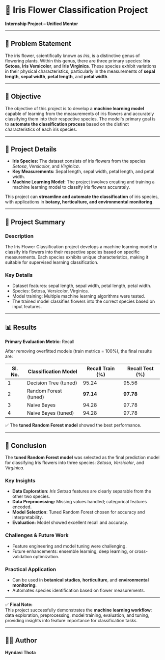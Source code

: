 # 🌸 Iris Flower Classification Project  
**Internship Project – Unified Mentor**

---

## 🧩 Problem Statement

The iris flower, scientifically known as *Iris*, is a distinctive genus of flowering plants. Within this genus, there are three primary species: **Iris Setosa**, **Iris Versicolor**, and **Iris Virginica**. These species exhibit variations in their physical characteristics, particularly in the measurements of **sepal length**, **sepal width**, **petal length**, and **petal width**.

---

## 🎯 Objective

The objective of this project is to develop a **machine learning model** capable of learning from the measurements of iris flowers and accurately classifying them into their respective species. The model's primary goal is to **automate the classification process** based on the distinct characteristics of each iris species.

---

## 📘 Project Details

- **Iris Species:** The dataset consists of iris flowers from the species *Setosa*, *Versicolor*, and *Virginica*.  
- **Key Measurements:** Sepal length, sepal width, petal length, and petal width.  
- **Machine Learning Model:** The project involves creating and training a machine learning model to classify iris flowers accurately.  

This project can **streamline and automate the classification** of iris species, with applications in **botany, horticulture, and environmental monitoring**.

---

## 🧠 Project Summary

### Description
The Iris Flower Classification project develops a machine learning model to classify iris flowers into their respective species based on specific measurements. Each species exhibits unique characteristics, making it suitable for supervised learning classification.

### Key Details
- Dataset features: sepal length, sepal width, petal length, petal width.  
- Species: Setosa, Versicolor, Virginica.  
- Model training: Multiple machine learning algorithms were tested.  
- The trained model classifies flowers into the correct species based on input features.

---

## 📊 Results

**Primary Evaluation Metric:** Recall  

After removing overfitted models (train metrics = 100%), the final results are:

| Sl. No. | Classification Model       | Recall Train (%) | Recall Test (%) |
|---------|---------------------------|----------------|----------------|
| 1       | Decision Tree (tuned)     | 95.24          | 95.56          |
| 2       | Random Forest (tuned)     | **97.14**      | **97.78**      |
| 3       | Naive Bayes               | 94.28          | 97.78          |
| 4       | Naive Bayes (tuned)       | 94.28          | 97.78          |

✅ The **tuned Random Forest model** showed the best performance.

---

## 🏁 Conclusion

The **tuned Random Forest model** was selected as the final prediction model for classifying Iris flowers into three species: *Setosa*, *Versicolor*, and *Virginica*.

### Key Insights
- **Data Exploration:** *Iris Setosa* features are clearly separable from the other two species.  
- **Data Preprocessing:** Missing values handled; categorical features encoded.  
- **Model Selection:** Tuned Random Forest chosen for accuracy and interpretability.  
- **Evaluation:** Model showed excellent recall and accuracy.

### Challenges & Future Work
- Feature engineering and model tuning were challenging.  
- Future enhancements: ensemble learning, deep learning, or cross-validation optimization.

### Practical Application
- Can be used in **botanical studies**, **horticulture**, and **environmental monitoring**.  
- Automates species identification based on flower measurements.

---

✅ **Final Note:**  
This project successfully demonstrates the **machine learning workflow**: data exploration, preprocessing, model training, evaluation, and tuning, providing insights into feature importance for classification tasks.

---

## 👩‍💻 Author
**Hyndavi Thota**  
